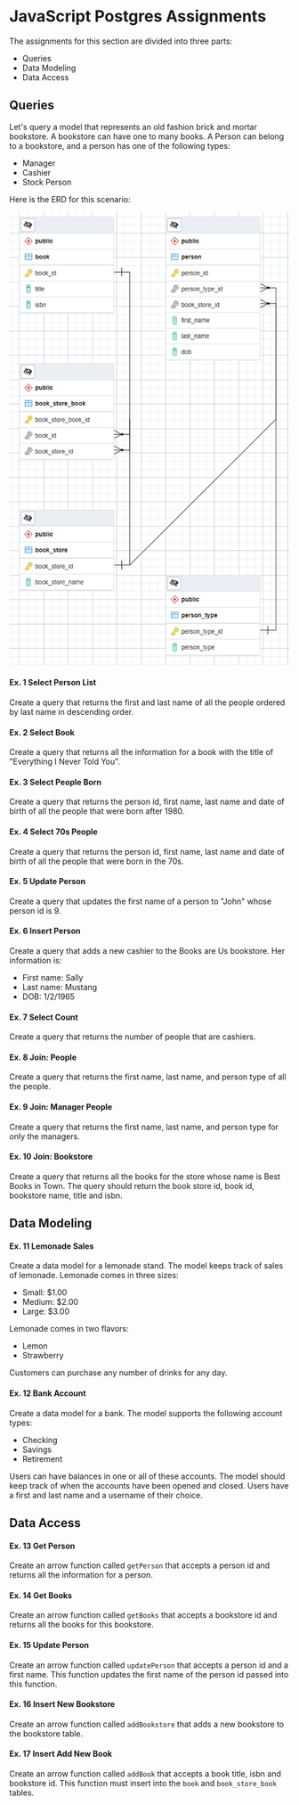 # JavaScript Postgres Assignments

The assignments for this section are divided into three parts:
- Queries
- Data Modeling
- Data Access

## Queries

Let's query a model that represents an old fashion brick and mortar bookstore.  A bookstore can have one to many books.  A Person can belong to a bookstore, and a person has one of the following types:
  - Manager
  - Cashier
  - Stock Person

Here is the ERD for this scenario:

![](./docs/erd.png)

#### Ex. 1 Select Person List
Create a query that returns the first and last name of all the people ordered by last name in descending order.

#### Ex. 2 Select Book
Create a query that returns all the information for a book with the title of "Everything I Never Told You".

#### Ex. 3 Select People Born
Create a query that returns the person id, first name, last name and date of birth of all the people that were born after 1980.

#### Ex. 4 Select 70s People
Create a query that returns the person id, first name, last name and date of birth of all the people that were born in the 70s.

#### Ex. 5 Update Person
Create a query that updates the first name of a person to "John" whose person id is 9.

#### Ex. 6 Insert Person
Create a query that adds a new cashier to the Books are Us bookstore.  Her information is:
 - First name: Sally
 - Last name: Mustang
 - DOB: 1/2/1965

#### Ex. 7 Select Count
Create a query that returns the number of people that are cashiers.

#### Ex. 8 Join: People
Create a query that returns the first name, last name, and person type of all the people.

#### Ex. 9 Join: Manager People
Create a query that returns the first name, last name, and person type for only the managers.

#### Ex. 10 Join: Bookstore
Create a query that returns all the books for the store whose name is Best Books in Town.  The query should return the book store id, book id, bookstore name, title and isbn.

## Data Modeling

#### Ex. 11 Lemonade Sales
Create a data model for a lemonade stand.  The model keeps track of sales of lemonade.  Lemonade comes in three sizes:
- Small: $1.00
- Medium: $2.00
- Large: $3.00

Lemonade comes in two flavors:
- Lemon
- Strawberry

Customers can purchase any number of drinks for any day.

#### Ex. 12 Bank Account
Create a data model for a bank.  The model supports the following account types:
- Checking
- Savings
- Retirement

Users can have balances in one or all of these accounts.  The model should keep track of when the accounts have been opened and closed.  Users have a first and last name and a username of their choice.


## Data Access

#### Ex. 13 Get Person
Create an arrow function called `getPerson` that accepts a person id and returns all the information for a person.

#### Ex. 14 Get Books
Create an arrow function called `getBooks` that accepts a bookstore id and returns all the books for this bookstore.

#### Ex. 15 Update Person
Create an arrow function called `updatePerson` that accepts a person id and a first name.  This function updates the first name of the person id passed into this function.

#### Ex. 16 Insert New Bookstore
Create an arrow function called `addBookstore` that adds a new bookstore to the bookstore table.

#### Ex. 17 Insert Add New Book
Create an arrow function called `addBook` that accepts a book title, isbn and bookstore id.  This function must insert into the `book` and `book_store_book` tables.
